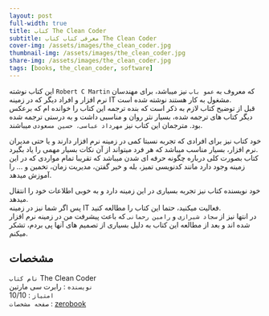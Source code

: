 ```yaml
---
layout: post
full-width: true
title: کتاب The Clean Coder
subtitle: معرفی کتاب کتاب The Clean Coder
cover-img: /assets/images/the_clean_coder.jpg
thumbnail-img: /assets/images/the_clean_coder.jpg
share-img: /assets/images/the_clean_coder.jpg
tags: [books, the_clean_coder, software]
---
```


این کتاب نوشته `Robert C Martin` که معروف به `عمو باب` نیز میباشد، برای مهندسان نرم افزار و افراد دیگر که در زمینه IT مشغول به کار هستند نوشته شده است.  
قبل از توضیح کتاب لازم به ذکر است که بنده ترجمه این کتاب را خوانده ام که برعکس دیگر کتاب های ترجمه شده، بسیار نثر روان و مناسبی داشت و به درستی ترجمه شده بود. مترجمان این کتاب نیز `مهرداد عباسی، حسین مسعودی` میباشند.  

خود کتاب نیز برای افرادی که تجربه نسبتا کمی در زمینه نرم افزار دارند و یا حتی مدیران نرم افزار، بسیار مناسب میباشد که هر فرد میتواند از آن نکات بسیار مهمی را یاد بگیرد.  
کتاب بصورت کلی درباره چگونه حرفه ای شدن میباشد که تقریبا تمام مواردی که در این زمینه وجود دارد مانند کدنویسی تمیز، بله و خیر گفتن، مدیریت زمان، تخمین و ... را آموزش میدهد.  

خود نویسنده کتاب نیز تجربه بسیاری در این زمینه دارد و به خوبی اطلاعات خود را انتقال میدهد.  
پس اگر شما نیز در زمینه IT فعالیت میکنید، حتما این کتاب را مطالعه کنید.  
در انتها نیز از `سجاد شیرازی` و `رامین رحمانی` که باعث پیشرفت من در زمینه نرم افزار شده اند و بعد از مطالعه این کتاب به دلیل بسیاری از تصمیم های آنها پی بردم، تشکر میکنم.  

## مشخصات

`نام کتاب` The Clean Coder   
`نویسنده` : رابرت سی مارتین  
`امتیاز` : 10/10  
`صفحه مشخصات` : [zerobook](https://zerobook.ir/product/%DA%A9%D8%AF%D9%86%D9%88%DB%8C%D8%B3-%D8%AA%D9%85%DB%8C%D8%B2/)  